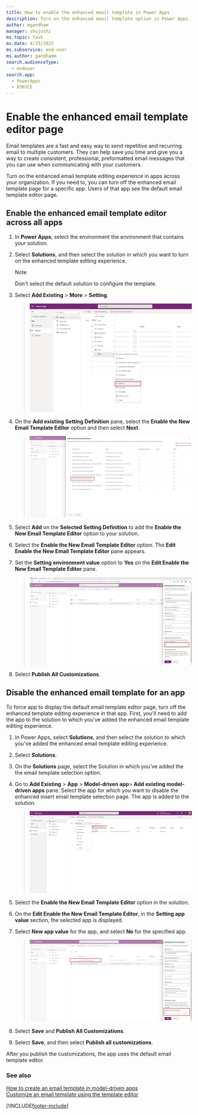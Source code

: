 ```yaml
---
title: How to enable the enhanced email template in Power Apps
description: Turn on the enhanced email template option in Power Apps.
author: mgandham
manager: shujoshi
ms.topic: task
ms.date: 4/25/2022
ms.subservice: end-user
ms.author: gandhamm
search.audienceType: 
  - enduser
search.app: 
  - PowerApps
  - D365CE
---
```


# Enable the enhanced email template editor page

Email templates are a fast and easy way to send repetitive and recurring email to multiple customers. They can help save you time and give you a way to create consistent, professional, preformatted email messages that you can use when communicating with your customers. 

Turn on the enhanced email template editing experience in apps across your organization. If you need to, you can turn off the enhanced email template page for a specific app. Users of that app see the default email template editor page.

## Enable the enhanced email template editor across all apps

1. In **Power Apps**, select the environment the environment that contains your solution.
2. Select **Solutions**, and then select the solution in which you want to turn on the enhanced template editing experience.
   > [!NOTE]
   > Don't select the default solution to configure the template.
4. Select **Add Existing** > **More** > **Setting**.

   > ![Add a setting to a solution](media/usr_soln_setting.png)
1. On the **Add existing Setting Definition** pane, select the **Enable the New Email Template Editor** option and then select **Next**.
   > ![Add the enable email template editor option](media/usr_soln_email_setting.png)
1. Select **Add** on the **Selected Setting Definition** to add the **Enable the New Email Template Editor** option to your solution. 
1. Select the **Enable the New Email Template Editor** option. The **Edit Enable the New Email Template Editor** pane appears.
1. Set the **Setting environment value** option to **Yes** on the **Edit Enable the New Email Template Editor** pane.
   > ![Set the variable to yes](media/enable-email-template-option.png)
1. Select **Publish All Customizations**.

## Disable the enhanced email template for an app


To force app to display the default email template editor page, turn off the enhanced template editing experience in that app. First, you'll need to add the app to the solution to which you've added the enhanced email template editing experience.

1. In Power Apps, select **Solutions**, and then select the solution to which you've added the enhanced email template editing experience.
2. Select **Solutions**.
1. On the **Solutions** page, select the Solution in which you've added the the email template selection option.
1. Go to **Add Existing** > **App** > **Model-driven app**> **Add existing model-driven apps** pane. Select the app for which you want to disable the enhanced insert email template selection page. The app is added to the solution. 
   > ![Add an app to an existing solution](media/disable-add-app.png)
1. Select the **Enable the New Email Template Editor** option in the solution.
1. On the **Edit Enable the New Email Template Editor**, in the **Setting app value** section, the selected app is displayed. 
1. Select **New app value** for the app, and select **No** for the specified app.
   > ![Add a setting to a solution](media/enh_disable_app.png)
1. Select **Save** and **Publish All Customizations**.

1. Select **Save**, and then select **Publish all customizations**.

After you publish the customizations, the app uses the default email template editor.

### See also

[How to create an email template  in model-driven apps](email-template-create.md)  
[Customize an email template using the template editor](cs-template-options.md)

[!INCLUDE[footer-include](../includes/footer-banner.md)]
